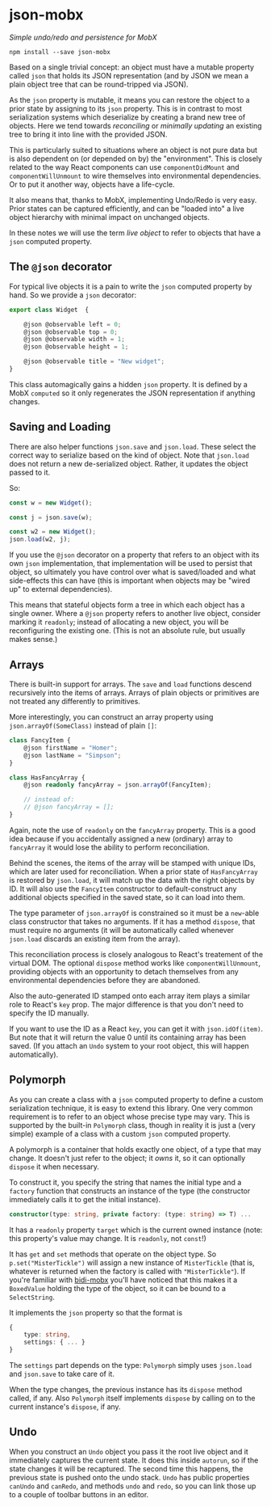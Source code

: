 # json-mobx
*Simple undo/redo and persistence for MobX*

    npm install --save json-mobx

Based on a single trivial concept: an object must have a mutable property called `json` that holds its JSON representation (and by JSON we mean a plain object tree that can be round-tripped via JSON).

As the `json` property is mutable, it means you can restore the object to a prior state by assigning to its `json` property. This is in contrast to most serialization systems which deserialize by creating a brand new tree of objects. Here we tend towards *reconciling* or *minimally updating* an existing tree to bring it into line with the provided JSON.

This is particularly suited to situations where an object is not pure data but is also dependent on (or depended on by) the "environment". This is closely related to the way React components can use `componentDidMount` and `componentWillUnmount` to wire themselves into environmental dependencies. Or to put it another way, objects have a life-cycle.

It also means that, thanks to MobX, implementing Undo/Redo is very easy. Prior states can be captured efficiently, and can be "loaded into" a live object hierarchy with minimal impact on unchanged objects.

In these notes we will use the term *live object* to refer to objects that have a `json` computed property.

## The `@json` decorator

For typical live objects it is a pain to write the `json` computed property by hand. So we provide a `json` decorator:

```ts
export class Widget  {

    @json @observable left = 0;
    @json @observable top = 0;
    @json @observable width = 1;
    @json @observable height = 1;

    @json @observable title = "New widget";
}
```

This class automagically gains a hidden `json` property. It is defined by a MobX `computed` so it only regenerates the JSON representation if anything changes.

## Saving and Loading

There are also helper functions `json.save` and `json.load`. These select the correct way to serialize based on the kind of object. Note that `json.load` does not return a new de-serialized object. Rather, it updates the object passed to it.

So:

```ts
const w = new Widget();

const j = json.save(w);

const w2 = new Widget();
json.load(w2, j);
```

If you use the `@json` decorator on a property that refers to an object with its own `json` implementation, that implementation will be used to persist that object, so ultimately you have control over what is saved/loaded and what side-effects this can have (this is important when objects may be "wired up" to external dependencies).

This means that stateful objects form a tree in which each object has a single owner. Where a `@json` property refers to another live object, consider marking it `readonly`; instead of allocating a new object, you will be reconfiguring the existing one. (This is not an absolute rule, but usually makes sense.)

## Arrays
There is built-in support for arrays. The `save` and `load` functions descend recursively into the items of arrays. Arrays of plain objects or primitives are not treated any differently to primitives.

More interestingly, you can construct an array property using `json.arrayOf(SomeClass)` instead of plain `[]`:

```ts
class FancyItem {
    @json firstName = "Homer";
    @json lastName = "Simpson";
}

class HasFancyArray {
    @json readonly fancyArray = json.arrayOf(FancyItem);

    // instead of:
    // @json fancyArray = [];
}
```

Again, note the use of `readonly` on the `fancyArray` property. This is a good idea because if you accidentally assigned a new (ordinary) array to `fancyArray` it would lose the ability to perform reconciliation.

Behind the scenes, the items of the array will be stamped with unique IDs, which are later used for reconciliation. When a prior state of `HasFancyArray` is restored by `json.load`, it will match up the data with the right objects by ID. It will also use the `FancyItem` constructor to default-construct any additional objects specified in the saved state, so it can load into them.

The type parameter of `json.arrayOf` is constrained so it must be a `new`-able class constructor that takes no arguments. If it has a method `dispose`, that must require no arguments (it will be automatically called whenever `json.load` discards an existing item from the array).

This reconciliation process is closely analogous to React's treatement of the virtual DOM. The optional `dispose` method works like `componentWillUnmount`, providing objects with an opportunity to detach themselves from any environmental dependencies before they are abandoned.

Also the auto-generated ID stamped onto each array item plays a similar role to React's `key` prop. The major difference is that you don't need to specify the ID manually.

If you want to use the ID as a React `key`, you can get it with `json.idOf(item)`. But note that it will return the value 0 until its containing array has been saved. (If you attach an `Undo` system to your root object, this will happen automatically).

## Polymorph

As you can create a class with a `json` computed property to define a custom serialization technique, it is easy to extend this library. One very common requirement is to refer to an object whose precise type may vary. This is supported by the built-in `Polymorph` class, though in reality it is just a (very simple) example of a class with a custom `json` computed property.

A polymorph is a container that holds exactly one object, of a type that may change. It doesn't just refer to the object; it *owns* it, so it can optionally `dispose` it when necessary.

To construct it, you specify the string that names the initial type and a `factory` function that constructs an instance of the type (the constructor immediately calls it to get the initial instance).

```ts
constructor(type: string, private factory: (type: string) => T) ...
```

It has a `readonly` property `target` which is the current owned instance (note: this property's value may change. It is `readonly`, not `const`!)

It has `get` and `set` methods that operate on the object type. So `p.set("MisterTickle")` will assign a new instance of `MisterTickle` (that is, whatever is returned when the factory is called with `"MisterTickle"`). If you're familiar with [bidi-mobx](https://github.com/danielearwicker/bidi-mobx) you'll have noticed that this makes it a `BoxedValue` holding the type of the object, so it can be bound to a `SelectString`.

It implements the `json` property so that the format is 

```ts
{
    type: string,
    settings: { ... }
}
```

The `settings` part depends on the type: `Polymorph` simply uses `json.load` and `json.save` to take care of it.

When the type changes, the previous instance has its `dispose` method called, if any. Also `Polymorph` itself implements `dispose` by calling on to the current instance's `dispose`, if any.

## Undo

When you construct an `Undo` object you pass it the root live object and it immediately captures the current state. It does this inside `autorun`, so if the state changes it will be recaptured. The second time this happens, the previous state is pushed onto the undo stack. `Undo` has public properties `canUndo` and `canRedo`, and methods `undo` and `redo`, so you can link those up to a couple of toolbar buttons in an editor.
